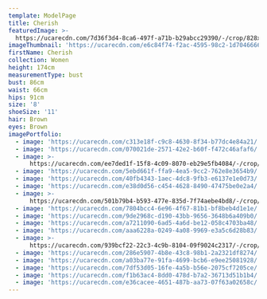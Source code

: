 ```yaml
---
template: ModelPage
title: Cherish
featuredImage: >-
  https://ucarecdn.com/7d36f3d4-8ca6-497f-a71b-b29abcc29390/-/crop/828x416/0,0/-/preview/
imageThumbnail: 'https://ucarecdn.com/e6c84f74-f2ac-4595-98c2-1d7046666e28/'
firstName: Cherish
collection: Women
height: 174cm
measurementType: bust
bust: 86cm
waist: 66cm
hips: 91cm
size: '8'
shoeSize: '11'
hair: Brown
eyes: Brown
imagePortfolio:
  - image: 'https://ucarecdn.com/c313e18f-c9c8-4630-8f34-b77dc4e84a21/'
  - image: 'https://ucarecdn.com/070021de-2571-42e2-b60f-f472c46afaf6/'
  - image: >-
      https://ucarecdn.com/ee7ded1f-15f8-4c09-8070-eb29e5fb4084/-/crop/828x1444/0,105/-/preview/
  - image: 'https://ucarecdn.com/5ebd661f-ffa9-4ea5-9cc2-762e8e3654b9/'
  - image: 'https://ucarecdn.com/40fb4343-1aec-4dc8-9fb3-e6137e1e0d73/'
  - image: 'https://ucarecdn.com/e38d0d56-c454-4628-8490-47475be0e2a4/'
  - image: >-
      https://ucarecdn.com/501b79b4-b593-477e-835d-7f74aebe4bd8/-/crop/828x1450/0,110/-/preview/
  - image: 'https://ucarecdn.com/7804bcc4-6e96-4f67-81b1-bf8beb4d1e1e/'
  - image: 'https://ucarecdn.com/9de2968c-d190-43bb-9656-3648b6a409b0/'
  - image: 'https://ucarecdn.com/a7211090-6ad5-4a6d-be12-058c4703ba48/'
  - image: 'https://ucarecdn.com/aaa6228a-0249-4a08-9969-e3a5c6d28b83/'
  - image: >-
      https://ucarecdn.com/939bcf22-22c3-4c9b-8104-09f9024c2317/-/crop/778x1136/14,320/-/preview/
  - image: 'https://ucarecdn.com/286e5907-4b8e-43c8-98b1-2a2321df8274/'
  - image: 'https://ucarecdn.com/a03ba77e-91fa-4699-bcb6-e9ee25081928/'
  - image: 'https://ucarecdn.com/7df53d05-16fe-4a5b-b56e-2075cf7205ce/'
  - image: 'https://ucarecdn.com/f1b63ac4-8dd0-478d-b7a2-36713d51b1b4/'
  - image: 'https://ucarecdn.com/e36cacee-4651-487b-aa73-07f63a02658c/'
---
```


